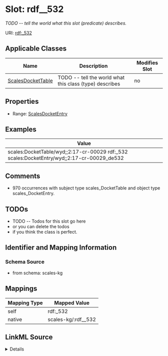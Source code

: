 

# Slot: rdf__532


_TODO -- tell the world what this slot (predicate) describes._





URI: [rdf:_532](http://www.w3.org/1999/02/22-rdf-syntax-ns#_532)



<!-- no inheritance hierarchy -->





## Applicable Classes

| Name | Description | Modifies Slot |
| --- | --- | --- |
| [ScalesDocketTable](../classes/ScalesDocketTable.md) | TODO -- tell the world what this class (type) describes |  no  |







## Properties

* Range: [ScalesDocketEntry](../classes/ScalesDocketEntry.md)






## Examples

| Value |
| --- |
| scales:DocketTable/wyd;;2:17-cr-00029 rdf:_532 scales:DocketEntry/wyd;;2:17-cr-00029_de532 |

## Comments

* 970 occurrences with subject type scales_DocketTable and object type scales_DocketEntry.

## TODOs

* TODO -- Todos for this slot go here
* or you can delete the todos
* if you think the class is perfect.

## Identifier and Mapping Information







### Schema Source


* from schema: scales-kg




## Mappings

| Mapping Type | Mapped Value |
| ---  | ---  |
| self | rdf:_532 |
| native | scales-kg/:rdf__532 |




## LinkML Source

<details>
```yaml
name: rdf__532
description: TODO -- tell the world what this slot (predicate) describes.
todos:
- TODO -- Todos for this slot go here
- or you can delete the todos
- if you think the class is perfect.
comments:
- 970 occurrences with subject type scales_DocketTable and object type scales_DocketEntry.
examples:
- value: scales:DocketTable/wyd;;2:17-cr-00029 rdf:_532 scales:DocketEntry/wyd;;2:17-cr-00029_de532
from_schema: scales-kg
rank: 1000
slot_uri: rdf:_532
alias: rdf__532
domain_of:
- scales_DocketTable
range: scales_DocketEntry

```
</details>